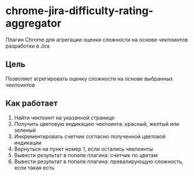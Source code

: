 # chrome-jira-difficulty-rating-aggregator

Плагин Chrome для агрегации оценки сложности на основе чекпоинтов разработки в Jira

## Цель

Позволяет агрегировать оценку сложности на основе выбранных
чекпоинтов

## Как работает

1. Найти чекпоинт на указанной странице <br/>
2. Получить цветовую индикацию чекпоинта: красный, желтый или зеленый <br/>
3. Инкрементировать счетчик согласно полученной цветовой индикации <br/>
4. Вернуться на пункт номер 1, если остались чекпоинты <br/>
5. Вывести результат в попапе плагина: счетчик по цветам
6. Вывести результат в попапе плагина: превалирующую сложность, если такая есть
